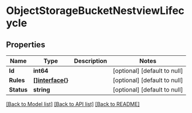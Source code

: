 # ObjectStorageBucketNestviewLifecycle

## Properties
Name | Type | Description | Notes
------------ | ------------- | ------------- | -------------
**Id** | **int64** |  | [optional] [default to null]
**Rules** | [**[]interface{}**](interface{}.md) |  | [optional] [default to null]
**Status** | **string** |  | [optional] [default to null]

[[Back to Model list]](../README.md#documentation-for-models) [[Back to API list]](../README.md#documentation-for-api-endpoints) [[Back to README]](../README.md)



